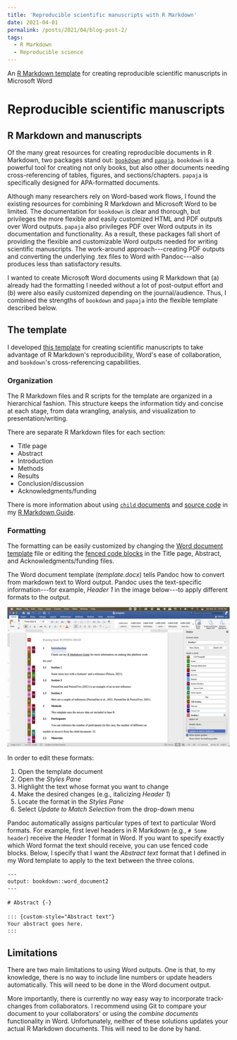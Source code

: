 ```yaml
---
title: 'Reproducible scientific manuscripts with R Markdown'
date: 2021-04-01
permalink: /posts/2021/04/blog-post-2/
tags:
  - R Markdown
  - Reproducible science
---
```


An [R Markdown template](https://github.com/hollzzar/manuscript-template) for creating reproducible scientific manuscripts in Microsoft Word

Reproducible scientific manuscripts
===================================

## R Markdown and manuscripts

Of the many great resources for creating reproducible documents in R Markdown, two packages stand out: [`bookdown`](https://github.com/rstudio/bookdown) and [`papaja`](https://github.com/crsh/papaja).
`bookdown` is a powerful tool for creating not only books, but also other documents needing cross-referencing of tables, figures, and sections/chapters.
`papaja` is specifically designed for APA-formatted documents.

Although many researchers rely on Word-based work flows, I found the existing resources for combining R Markdown and Microsoft Word to be limited.
The documentation for `bookdown` is clear and thorough, but privileges the more flexible and easily customized HTML and PDF outputs over Word outputs.
`papaja` also privileges PDF over Word outputs in its documentation and functionality.
As a result, these packages fall short of providing the flexible and customizable Word outputs needed for writing scientific manuscripts.
The work-around approach---creating PDF outputs and converting the underlying .tex files to Word with Pandoc---also produces less than satisfactory results.

I wanted to create Microsoft Word documents using R Markdown that (a) already had the formatting I needed without a lot of post-output effort and (b) were also easily customized depending on the journal/audience.
Thus, I combined the strengths of `bookdown` and `papaja` into the flexible template described below.

## The template

I developed [this template](https://github.com/hollzzar/manuscript-template) for creating scientific manuscripts to take advantage of R Markdown's reproducibility, Word's ease of collaboration, and `bookdown`'s cross-referencing capabilities.

### Organization

The R Markdown files and R scripts for the template are organized in a hierarchical fashion.
This structure keeps the information tidy and concise at each stage, from data wrangling, analysis, and visualization to presentation/writing.

There are separate R Markdown files for each section:

- Title page
- Abstract
- Introduction
- Methods
- Results
- Conclusion/discussion
- Acknowledgments/funding

There is more information about using [`child` documents](https://www.hzaharchuk.com/rmarkdown-guide/organization.html#child-documents) and [source code](https://www.hzaharchuk.com/rmarkdown-guide/organization.html#source) in my [R Markdown Guide](https://www.hzaharchuk.com/rmarkdown-guide/).

### Formatting

The formatting can be easily customized by changing the [Word document template](https://www.hzaharchuk.com/rmarkdown-guide/template.html#word-1) file or editing the [fenced code blocks](https://pandoc.org/MANUAL.html#fenced-code-blocks) in the Title page, Abstract, and Acknowledgments/funding files.

The Word document template (*template.docx*) tells Pandoc how to convert from markdown text to Word output.
Pandoc uses the text-specific information---for example, *Header 1* in the image below---to apply different formats to the output.

![](/images/template_word.png)

In order to edit these formats:

1. Open the template document
1. Open the *Styles Pane*
1. Highlight the text whose format you want to change
1. Make the desired changes (e.g., italicizing *Header 1*)
1. Locate the format in the *Styles Pane*
1. Select *Update to Match Selection* from the drop-down menu

Pandoc automatically assigns particular types of text to particular Word formats.
For example, first level headers in R Markdown (e.g., `# Some header`) receive the *Header 1* format in Word.
If you want to specify exactly which Word format the text should receive, you can use fenced code blocks.
Below, I specify that I want the *Abstract text* format that I defined in my Word template to apply to the text between the three colons.

```
---
output: bookdown::word_document2
---

# Abstract {-}

::: {custom-style="Abstract text"}
Your abstract goes here.
:::
```

## Limitations

There are two main limitations to using Word outputs. 
One is that, to my knowledge, there is no way to include line numbers or update headers automatically.
This will need to be done in the Word document output.

More importantly, there is currently no way easy way to incorporate track-changes from collaborators.
I recommend using Git to compare your document to your collaborators' or using the *combine documents* functionality in Word.
Unfortunately, neither of these solutions updates your actual R Markdown documents.
This will need to be done by hand.